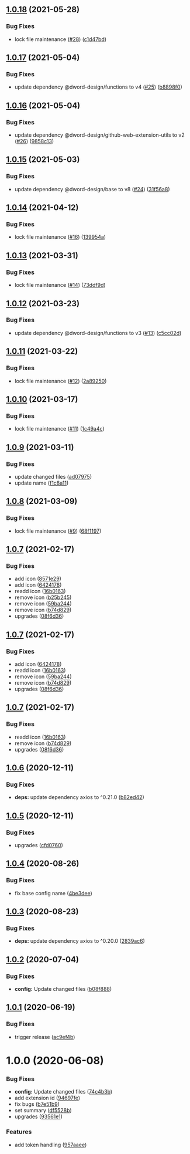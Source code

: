 ## [1.0.18](https://github.com/dword-design/github-latest-release/compare/v1.0.17...v1.0.18) (2021-05-28)


### Bug Fixes

* lock file maintenance ([#28](https://github.com/dword-design/github-latest-release/issues/28)) ([c1d47bd](https://github.com/dword-design/github-latest-release/commit/c1d47bd8634d2b3579bd275c2669cf4ad7e3d1b1))

## [1.0.17](https://github.com/dword-design/github-latest-release/compare/v1.0.16...v1.0.17) (2021-05-04)


### Bug Fixes

* update dependency @dword-design/functions to v4 ([#25](https://github.com/dword-design/github-latest-release/issues/25)) ([b8898f0](https://github.com/dword-design/github-latest-release/commit/b8898f02bcd183725655261943a49246516d8e4e))

## [1.0.16](https://github.com/dword-design/github-latest-release/compare/v1.0.15...v1.0.16) (2021-05-04)


### Bug Fixes

* update dependency @dword-design/github-web-extension-utils to v2 ([#26](https://github.com/dword-design/github-latest-release/issues/26)) ([9858c13](https://github.com/dword-design/github-latest-release/commit/9858c13c453100e8548d3d2d77d9b27fae756141))

## [1.0.15](https://github.com/dword-design/github-latest-release/compare/v1.0.14...v1.0.15) (2021-05-03)


### Bug Fixes

* update dependency @dword-design/base to v8 ([#24](https://github.com/dword-design/github-latest-release/issues/24)) ([31f56a8](https://github.com/dword-design/github-latest-release/commit/31f56a86424a91de5322b1eab0d5dc79d99db3de))

## [1.0.14](https://github.com/dword-design/github-latest-release/compare/v1.0.13...v1.0.14) (2021-04-12)


### Bug Fixes

* lock file maintenance ([#16](https://github.com/dword-design/github-latest-release/issues/16)) ([139954a](https://github.com/dword-design/github-latest-release/commit/139954a7bdad71383be592e0b83973d8e9d22030))

## [1.0.13](https://github.com/dword-design/github-latest-release/compare/v1.0.12...v1.0.13) (2021-03-31)


### Bug Fixes

* lock file maintenance ([#14](https://github.com/dword-design/github-latest-release/issues/14)) ([73ddf9d](https://github.com/dword-design/github-latest-release/commit/73ddf9dc95bd3c969fb83e311c8c90dc1595b96a))

## [1.0.12](https://github.com/dword-design/github-latest-release/compare/v1.0.11...v1.0.12) (2021-03-23)


### Bug Fixes

* update dependency @dword-design/functions to v3 ([#13](https://github.com/dword-design/github-latest-release/issues/13)) ([c5cc02d](https://github.com/dword-design/github-latest-release/commit/c5cc02df4758fe0e60e5707c2947f87ef17d1144))

## [1.0.11](https://github.com/dword-design/github-latest-release/compare/v1.0.10...v1.0.11) (2021-03-22)


### Bug Fixes

* lock file maintenance ([#12](https://github.com/dword-design/github-latest-release/issues/12)) ([2a89250](https://github.com/dword-design/github-latest-release/commit/2a89250bab061a7eebb60897a0838ef7cad793cc))

## [1.0.10](https://github.com/dword-design/github-latest-release/compare/v1.0.9...v1.0.10) (2021-03-17)


### Bug Fixes

* lock file maintenance ([#11](https://github.com/dword-design/github-latest-release/issues/11)) ([1c49a4c](https://github.com/dword-design/github-latest-release/commit/1c49a4c9550bfe0fab8a4f8bc773b79c8967d84b))

## [1.0.9](https://github.com/dword-design/github-latest-release/compare/v1.0.8...v1.0.9) (2021-03-11)


### Bug Fixes

* update changed files ([ad07975](https://github.com/dword-design/github-latest-release/commit/ad07975f2e3869a68d731036f6443a56e186823e))
* update name ([f1c8a11](https://github.com/dword-design/github-latest-release/commit/f1c8a110a80b9f0ad107ae0fa0787fef9681550e))

## [1.0.8](https://github.com/dword-design/github-latest-release/compare/v1.0.7...v1.0.8) (2021-03-09)


### Bug Fixes

* lock file maintenance ([#9](https://github.com/dword-design/github-latest-release/issues/9)) ([68f1197](https://github.com/dword-design/github-latest-release/commit/68f11973807b00a9ec707907ca84f92bb52acb8a))

## [1.0.7](https://github.com/dword-design/github-latest-release/compare/v1.0.6...v1.0.7) (2021-02-17)


### Bug Fixes

* add icon ([8571e29](https://github.com/dword-design/github-latest-release/commit/8571e29c0d40ac4482a79ef0c60540f96bee5fa5))
* add icon ([6424178](https://github.com/dword-design/github-latest-release/commit/6424178421c4e4bdf5196c5dbb036eddd5af38bc))
* readd icon ([16b0163](https://github.com/dword-design/github-latest-release/commit/16b01637b989b3937c2f45f3d19905bb1000f390))
* remove icon ([b25b245](https://github.com/dword-design/github-latest-release/commit/b25b245806d5f05b87de0eecd6eac247c8744884))
* remove icon ([59ba244](https://github.com/dword-design/github-latest-release/commit/59ba244e2a7758e156ca9ca62d8c437c164da724))
* remove icon ([b74d829](https://github.com/dword-design/github-latest-release/commit/b74d829e94a143f386137ddd69c59ca10f867cab))
* upgrades ([08f6d36](https://github.com/dword-design/github-latest-release/commit/08f6d36e7f2bbcb418a459fef63ff91ef8a223eb))

## [1.0.7](https://github.com/dword-design/github-latest-release/compare/v1.0.6...v1.0.7) (2021-02-17)


### Bug Fixes

* add icon ([6424178](https://github.com/dword-design/github-latest-release/commit/6424178421c4e4bdf5196c5dbb036eddd5af38bc))
* readd icon ([16b0163](https://github.com/dword-design/github-latest-release/commit/16b01637b989b3937c2f45f3d19905bb1000f390))
* remove icon ([59ba244](https://github.com/dword-design/github-latest-release/commit/59ba244e2a7758e156ca9ca62d8c437c164da724))
* remove icon ([b74d829](https://github.com/dword-design/github-latest-release/commit/b74d829e94a143f386137ddd69c59ca10f867cab))
* upgrades ([08f6d36](https://github.com/dword-design/github-latest-release/commit/08f6d36e7f2bbcb418a459fef63ff91ef8a223eb))

## [1.0.7](https://github.com/dword-design/github-latest-release/compare/v1.0.6...v1.0.7) (2021-02-17)


### Bug Fixes

* readd icon ([16b0163](https://github.com/dword-design/github-latest-release/commit/16b01637b989b3937c2f45f3d19905bb1000f390))
* remove icon ([b74d829](https://github.com/dword-design/github-latest-release/commit/b74d829e94a143f386137ddd69c59ca10f867cab))
* upgrades ([08f6d36](https://github.com/dword-design/github-latest-release/commit/08f6d36e7f2bbcb418a459fef63ff91ef8a223eb))

## [1.0.6](https://github.com/dword-design/github-latest-release/compare/v1.0.5...v1.0.6) (2020-12-11)


### Bug Fixes

* **deps:** update dependency axios to ^0.21.0 ([b82ed42](https://github.com/dword-design/github-latest-release/commit/b82ed423f2554092c8bef9b7eed3ed15ef25d583))

## [1.0.5](https://github.com/dword-design/github-latest-release/compare/v1.0.4...v1.0.5) (2020-12-11)


### Bug Fixes

* upgrades ([cfd0760](https://github.com/dword-design/github-latest-release/commit/cfd0760541922e0ca1a68f814782c6fb57803962))

## [1.0.4](https://github.com/dword-design/github-latest-release/compare/v1.0.3...v1.0.4) (2020-08-26)


### Bug Fixes

* fix base config name ([4be3dee](https://github.com/dword-design/github-latest-release/commit/4be3deeecf2a61236b41831023d6e3995dddd1de))

## [1.0.3](https://github.com/dword-design/github-latest-release/compare/v1.0.2...v1.0.3) (2020-08-23)


### Bug Fixes

* **deps:** update dependency axios to ^0.20.0 ([2839ac6](https://github.com/dword-design/github-latest-release/commit/2839ac651af379833ff8d12fde97adcab391ac34))

## [1.0.2](https://github.com/dword-design/github-latest-release/compare/v1.0.1...v1.0.2) (2020-07-04)


### Bug Fixes

* **config:** Update changed files ([b08f888](https://github.com/dword-design/github-latest-release/commit/b08f8885b078d3a45e1138ec8379ef7048e80428))

## [1.0.1](https://github.com/dword-design/github-latest-release/compare/v1.0.0...v1.0.1) (2020-06-19)


### Bug Fixes

* trigger release ([ac9ef4b](https://github.com/dword-design/github-latest-release/commit/ac9ef4b3f2fea5bac382b110e6a81358239a38a6))

# 1.0.0 (2020-06-08)


### Bug Fixes

* **config:** Update changed files ([74c4b3b](https://github.com/dword-design/github-latest-release/commit/74c4b3b983342a8cbc74dad384a4c8e2a2a9c793))
* add extension id ([94697fe](https://github.com/dword-design/github-latest-release/commit/94697fe5ebb7b57279b12823e1ce545cf07fdffd))
* fix bugs ([b7e51b9](https://github.com/dword-design/github-latest-release/commit/b7e51b9da981273b96b5d2ae3ca383866805421b))
* set summary ([df5528b](https://github.com/dword-design/github-latest-release/commit/df5528b7b6c97de04f96d3a061f25dd0e58d98a4))
* upgrades ([93561e1](https://github.com/dword-design/github-latest-release/commit/93561e142f5218162301608b960872d021449536))


### Features

* add token handling ([957aaee](https://github.com/dword-design/github-latest-release/commit/957aaeeaf8d414728d1c8ee0257f5bbe807ceb6e))
